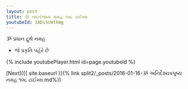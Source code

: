 ```yaml
---
layout: post
title: ૐ નાઇકેજાય નમહ ૧૦૮ ટાઈમ્સ
youtubeId: 1ADiSUWtkWg
---
```

 
 
 ૐ પ્રધાન દ્રુથે નમહ  
 
 -  જે પ્રકૃતિ પહેરે છે 
 
  
 
  
 
 
 
 
 
 


{% include youtubePlayer.html id=page.youtubeId %}
 
[Next]({{ site.baseurl }}{% link  split2/_posts/2016-01-16-ૐ અનિર્દેશ્યવપુષ્ય નમહ ૧૦૮ ટાઈમ્સ.md%})
 
